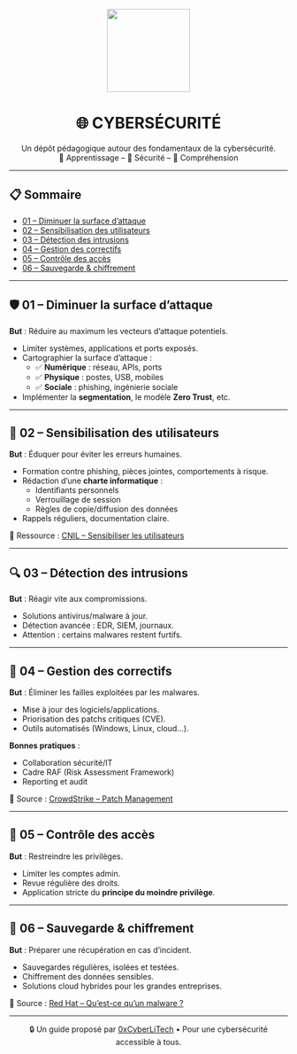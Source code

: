 <p align="center">
  <img src="https://avatars.githubusercontent.com/u/167217017?s=400&u=d983b9423c4eb8cdb9bfe8b14f505be5c894d6bc&v=4" width="150" />
</p>

<h1 align="center">🌐 CYBERSÉCURITÉ</h1>

<p align="center">
  Un dépôt pédagogique autour des fondamentaux de la cybersécurité.<br>
  📘 Apprentissage – 🔐 Sécurité – 🧠 Compréhension
</p>

---

## 📋 Sommaire

- [01 – Diminuer la surface d’attaque](#01--diminuer-la-surface-dattaque)
- [02 – Sensibilisation des utilisateurs](#02--sensibilisation-des-utilisateurs)
- [03 – Détection des intrusions](#03--détection-des-intrusions)
- [04 – Gestion des correctifs](#04--gestion-des-correctifs)
- [05 – Contrôle des accès](#05--contrôle-des-accès)
- [06 – Sauvegarde & chiffrement](#06--sauvegarde--chiffrement)

---

## 🛡️ 01 – Diminuer la surface d’attaque

**But** : Réduire au maximum les vecteurs d’attaque potentiels.

- Limiter systèmes, applications et ports exposés.
- Cartographier la surface d’attaque :
  - ✅ **Numérique** : réseau, APIs, ports
  - ✅ **Physique** : postes, USB, mobiles
  - ✅ **Sociale** : phishing, ingénierie sociale
- Implémenter la **segmentation**, le modèle **Zero Trust**, etc.

---

## 📣 02 – Sensibilisation des utilisateurs

**But** : Éduquer pour éviter les erreurs humaines.

- Formation contre phishing, pièces jointes, comportements à risque.
- Rédaction d’une **charte informatique** :
  - Identifiants personnels
  - Verrouillage de session
  - Règles de copie/diffusion des données
- Rappels réguliers, documentation claire.

📌 Ressource : [CNIL – Sensibiliser les utilisateurs](https://www.cnil.fr/fr/securite-informatique-sensibiliser-les-utilisateurs)

---

## 🔍 03 – Détection des intrusions

**But** : Réagir vite aux compromissions.

- Solutions antivirus/malware à jour.
- Détection avancée : EDR, SIEM, journaux.
- Attention : certains malwares restent furtifs.

---

## 🔧 04 – Gestion des correctifs

**But** : Éliminer les failles exploitées par les malwares.

- Mise à jour des logiciels/applications.
- Priorisation des patchs critiques (CVE).
- Outils automatisés (Windows, Linux, cloud…).

**Bonnes pratiques** :
- Collaboration sécurité/IT
- Cadre RAF (Risk Assessment Framework)
- Reporting et audit

📌 Source : [CrowdStrike – Patch Management](https://www.crowdstrike.fr/cybersecurity-101/patch-management/)

---

## 🔐 05 – Contrôle des accès

**But** : Restreindre les privilèges.

- Limiter les comptes admin.
- Revue régulière des droits.
- Application stricte du **principe du moindre privilège**.

---

## 💾 06 – Sauvegarde & chiffrement

**But** : Préparer une récupération en cas d’incident.

- Sauvegardes régulières, isolées et testées.
- Chiffrement des données sensibles.
- Solutions cloud hybrides pour les grandes entreprises.

📌 Source : [Red Hat – Qu’est-ce qu’un malware ?](https://www.redhat.com/fr/topics/security/what-is-malware)

---

<p align="center">
  🔒 Un guide proposé par <a href="https://github.com/0xCyberLiTech">0xCyberLiTech</a> • Pour une cybersécurité accessible à tous.
</p>
